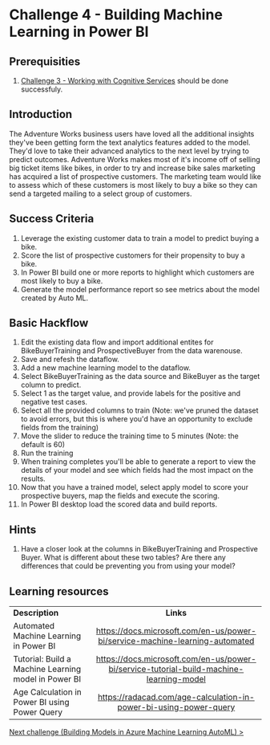 # Challenge 4 - Building Machine Learning in Power BI

## Prerequisities

1. [Challenge 3 - Working with Cognitive Services](./03-CognitiveServices.md) should be done successfuly.

## Introduction
The Adventure Works business users have loved all the additional insights they've been getting form the text analytics features added to the model.  They'd love to take their advanced analytics to the next level by trying to predict outcomes.  Adventure Works makes most of it's income off of selling big ticket items like bikes, in order to try and increase bike sales marketing has acquired a list of prospective customers.   The marketing team would like to assess which of these customers is most likely to buy a bike so they can send a targeted mailing to a select group of customers.

## Success Criteria
1.  Leverage the existing customer data to train a model to predict buying a bike.
1.  Score the list of prospective customers for their propensity to buy a bike.
1.  In Power BI build one or more reports to highlight which customers are most likely to buy a bike.
1.  Generate the model performance report so see metrics about the model created by Auto ML.


## Basic Hackflow
1. Edit the existing data flow and import additional entites for BikeBuyerTraining and ProspectiveBuyer from the data warenouse.
1. Save and refesh the dataflow.
1. Add a new machine learning model to the dataflow.
1. Select BikeBuyerTraining as the data source and BikeBuyer as the target column to predict.
1. Select 1 as the target value, and provide labels for the positive and negative test cases.
1. Select all the provided columns to train (Note: we've pruned the dataset to avoid errors, but this is where you'd have an opportunity to exclude fields from the training)
1. Move the slider to reduce the training time to 5 minutes (Note: the default is 60)
1. Run the training
1. When training completes you'll be able to generate a report to view the details of your model and see which fields had the most impact on the results.
1. Now that you have a trained model, select apply model to score your prospective buyers, map the fields and execute the scoring.
1. In Power BI desktop load the scored data and build reports.

## Hints

1.  Have a closer look at the columns in BikeBuyerTraining and Prospective Buyer.  What is different about these two tables?  Are there any differences that could be preventing you from using your model?

## Learning resources

|                                            |                                                                                                                                                       |
| ------------------------------------------ | :---------------------------------------------------------------------------------------------------------------------------------------------------: |
| **Description**                            |                                                                       **Links**                                                                       |
| Automated Machine Learning in Power BI | <https://docs.microsoft.com/en-us/power-bi/service-machine-learning-automated> |
| Tutorial: Build a Machine Learning model in Power BI | <https://docs.microsoft.com/en-us/power-bi/service-tutorial-build-machine-learning-model> |
| Age Calculation in Power BI using Power Query | <https://radacad.com/age-calculation-in-power-bi-using-power-query> | 


[Next challenge (Building Models in Azure Machine Learning AutoML) >](./05-AMLAutoML.md)
